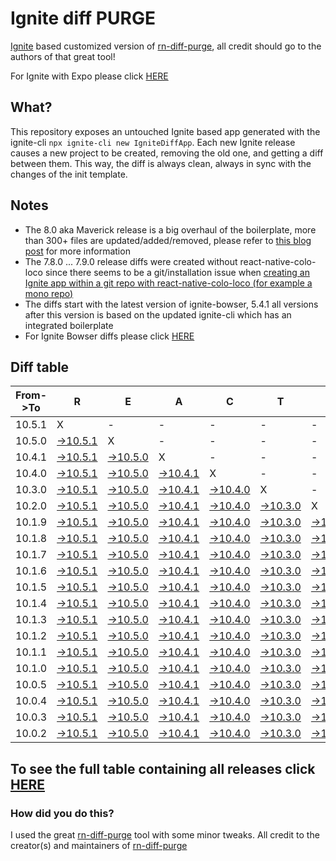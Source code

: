 # Ignite diff PURGE

[Ignite](https://github.com/infinitered/ignite) based customized version of [rn-diff-purge](https://github.com/react-native-community/rn-diff-purge/), all credit should go to the authors of that great tool!

For Ignite with Expo please click [HERE](https://github.com/nirre7/ignite-expo-diff-purge)

## What?

This repository exposes an untouched Ignite based app generated with the ignite-cli
`npx ignite-cli new IgniteDiffApp`. Each new Ignite release causes a new project to be created, removing the old one, and getting a diff between them. This way, the diff is always clean, always in sync with the changes of the init template.

## Notes
- The 8.0 aka Maverick release is a big overhaul of the boilerplate, more than 300+ files are updated/added/removed, please refer to [this blog post](https://shift.infinite.red/announcing-ignite-8-0-maverick-fbbdafbb738e) for more information
- The 7.8.0 ... 7.9.0 release diffs were created without react-native-colo-loco since there seems to be a git/installation issue when [creating an Ignite app within a git repo with react-native-colo-loco (for example a mono repo)](https://github.com/infinitered/ignite/issues/1845)
- The diffs start with the latest version of ignite-bowser, 5.4.1 all versions after this version is based on the updated ignite-cli which has an integrated boilerplate
- For Ignite Bowser diffs please click [HERE](https://github.com/nirre7/ignite-bowser-diff-purge)

## Diff table

| From->To | R                                                                                              | E                                                                                              | A                                                                                              | C                                                                                              | T                                                                                              |                                                                                                | N                                                                                              | A                                                                                              | T                                                                                              | I                                                                                              | V                                                                                              | E                                                                                              |                                                                                                |                                                                                                |                                                                                                |                                                                                                |                                                                                                |                                                                                                |                                                                                                |     |
| -------- | ---------------------------------------------------------------------------------------------- | ---------------------------------------------------------------------------------------------- | ---------------------------------------------------------------------------------------------- | ---------------------------------------------------------------------------------------------- | ---------------------------------------------------------------------------------------------- | ---------------------------------------------------------------------------------------------- | ---------------------------------------------------------------------------------------------- | ---------------------------------------------------------------------------------------------- | ---------------------------------------------------------------------------------------------- | ---------------------------------------------------------------------------------------------- | ---------------------------------------------------------------------------------------------- | ---------------------------------------------------------------------------------------------- | ---------------------------------------------------------------------------------------------- | ---------------------------------------------------------------------------------------------- | ---------------------------------------------------------------------------------------------- | ---------------------------------------------------------------------------------------------- | ---------------------------------------------------------------------------------------------- | ---------------------------------------------------------------------------------------------- | ---------------------------------------------------------------------------------------------- | --- |
| 10.5.1   | X                                                                                              | -                                                                                              | -                                                                                              | -                                                                                              | -                                                                                              | -                                                                                              | -                                                                                              | -                                                                                              | -                                                                                              | -                                                                                              | -                                                                                              | -                                                                                              | -                                                                                              | -                                                                                              | -                                                                                              | -                                                                                              | -                                                                                              | -                                                                                              | -                                                                                              | -   |
| 10.5.0   | [->10.5.1](https://github.com/nirre7/ignite-diff-purge/compare/release/10.5.0..release/10.5.1) | X                                                                                              | -                                                                                              | -                                                                                              | -                                                                                              | -                                                                                              | -                                                                                              | -                                                                                              | -                                                                                              | -                                                                                              | -                                                                                              | -                                                                                              | -                                                                                              | -                                                                                              | -                                                                                              | -                                                                                              | -                                                                                              | -                                                                                              | -                                                                                              | -   |
| 10.4.1   | [->10.5.1](https://github.com/nirre7/ignite-diff-purge/compare/release/10.4.1..release/10.5.1) | [->10.5.0](https://github.com/nirre7/ignite-diff-purge/compare/release/10.4.1..release/10.5.0) | X                                                                                              | -                                                                                              | -                                                                                              | -                                                                                              | -                                                                                              | -                                                                                              | -                                                                                              | -                                                                                              | -                                                                                              | -                                                                                              | -                                                                                              | -                                                                                              | -                                                                                              | -                                                                                              | -                                                                                              | -                                                                                              | -                                                                                              | -   |
| 10.4.0   | [->10.5.1](https://github.com/nirre7/ignite-diff-purge/compare/release/10.4.0..release/10.5.1) | [->10.5.0](https://github.com/nirre7/ignite-diff-purge/compare/release/10.4.0..release/10.5.0) | [->10.4.1](https://github.com/nirre7/ignite-diff-purge/compare/release/10.4.0..release/10.4.1) | X                                                                                              | -                                                                                              | -                                                                                              | -                                                                                              | -                                                                                              | -                                                                                              | -                                                                                              | -                                                                                              | -                                                                                              | -                                                                                              | -                                                                                              | -                                                                                              | -                                                                                              | -                                                                                              | -                                                                                              | -                                                                                              | -   |
| 10.3.0   | [->10.5.1](https://github.com/nirre7/ignite-diff-purge/compare/release/10.3.0..release/10.5.1) | [->10.5.0](https://github.com/nirre7/ignite-diff-purge/compare/release/10.3.0..release/10.5.0) | [->10.4.1](https://github.com/nirre7/ignite-diff-purge/compare/release/10.3.0..release/10.4.1) | [->10.4.0](https://github.com/nirre7/ignite-diff-purge/compare/release/10.3.0..release/10.4.0) | X                                                                                              | -                                                                                              | -                                                                                              | -                                                                                              | -                                                                                              | -                                                                                              | -                                                                                              | -                                                                                              | -                                                                                              | -                                                                                              | -                                                                                              | -                                                                                              | -                                                                                              | -                                                                                              | -                                                                                              | -   |
| 10.2.0   | [->10.5.1](https://github.com/nirre7/ignite-diff-purge/compare/release/10.2.0..release/10.5.1) | [->10.5.0](https://github.com/nirre7/ignite-diff-purge/compare/release/10.2.0..release/10.5.0) | [->10.4.1](https://github.com/nirre7/ignite-diff-purge/compare/release/10.2.0..release/10.4.1) | [->10.4.0](https://github.com/nirre7/ignite-diff-purge/compare/release/10.2.0..release/10.4.0) | [->10.3.0](https://github.com/nirre7/ignite-diff-purge/compare/release/10.2.0..release/10.3.0) | X                                                                                              | -                                                                                              | -                                                                                              | -                                                                                              | -                                                                                              | -                                                                                              | -                                                                                              | -                                                                                              | -                                                                                              | -                                                                                              | -                                                                                              | -                                                                                              | -                                                                                              | -                                                                                              | -   |
| 10.1.9   | [->10.5.1](https://github.com/nirre7/ignite-diff-purge/compare/release/10.1.9..release/10.5.1) | [->10.5.0](https://github.com/nirre7/ignite-diff-purge/compare/release/10.1.9..release/10.5.0) | [->10.4.1](https://github.com/nirre7/ignite-diff-purge/compare/release/10.1.9..release/10.4.1) | [->10.4.0](https://github.com/nirre7/ignite-diff-purge/compare/release/10.1.9..release/10.4.0) | [->10.3.0](https://github.com/nirre7/ignite-diff-purge/compare/release/10.1.9..release/10.3.0) | [->10.2.0](https://github.com/nirre7/ignite-diff-purge/compare/release/10.1.9..release/10.2.0) | X                                                                                              | -                                                                                              | -                                                                                              | -                                                                                              | -                                                                                              | -                                                                                              | -                                                                                              | -                                                                                              | -                                                                                              | -                                                                                              | -                                                                                              | -                                                                                              | -                                                                                              | -   |
| 10.1.8   | [->10.5.1](https://github.com/nirre7/ignite-diff-purge/compare/release/10.1.8..release/10.5.1) | [->10.5.0](https://github.com/nirre7/ignite-diff-purge/compare/release/10.1.8..release/10.5.0) | [->10.4.1](https://github.com/nirre7/ignite-diff-purge/compare/release/10.1.8..release/10.4.1) | [->10.4.0](https://github.com/nirre7/ignite-diff-purge/compare/release/10.1.8..release/10.4.0) | [->10.3.0](https://github.com/nirre7/ignite-diff-purge/compare/release/10.1.8..release/10.3.0) | [->10.2.0](https://github.com/nirre7/ignite-diff-purge/compare/release/10.1.8..release/10.2.0) | [->10.1.9](https://github.com/nirre7/ignite-diff-purge/compare/release/10.1.8..release/10.1.9) | X                                                                                              | -                                                                                              | -                                                                                              | -                                                                                              | -                                                                                              | -                                                                                              | -                                                                                              | -                                                                                              | -                                                                                              | -                                                                                              | -                                                                                              | -                                                                                              | -   |
| 10.1.7   | [->10.5.1](https://github.com/nirre7/ignite-diff-purge/compare/release/10.1.7..release/10.5.1) | [->10.5.0](https://github.com/nirre7/ignite-diff-purge/compare/release/10.1.7..release/10.5.0) | [->10.4.1](https://github.com/nirre7/ignite-diff-purge/compare/release/10.1.7..release/10.4.1) | [->10.4.0](https://github.com/nirre7/ignite-diff-purge/compare/release/10.1.7..release/10.4.0) | [->10.3.0](https://github.com/nirre7/ignite-diff-purge/compare/release/10.1.7..release/10.3.0) | [->10.2.0](https://github.com/nirre7/ignite-diff-purge/compare/release/10.1.7..release/10.2.0) | [->10.1.9](https://github.com/nirre7/ignite-diff-purge/compare/release/10.1.7..release/10.1.9) | [->10.1.8](https://github.com/nirre7/ignite-diff-purge/compare/release/10.1.7..release/10.1.8) | X                                                                                              | -                                                                                              | -                                                                                              | -                                                                                              | -                                                                                              | -                                                                                              | -                                                                                              | -                                                                                              | -                                                                                              | -                                                                                              | -                                                                                              | -   |
| 10.1.6   | [->10.5.1](https://github.com/nirre7/ignite-diff-purge/compare/release/10.1.6..release/10.5.1) | [->10.5.0](https://github.com/nirre7/ignite-diff-purge/compare/release/10.1.6..release/10.5.0) | [->10.4.1](https://github.com/nirre7/ignite-diff-purge/compare/release/10.1.6..release/10.4.1) | [->10.4.0](https://github.com/nirre7/ignite-diff-purge/compare/release/10.1.6..release/10.4.0) | [->10.3.0](https://github.com/nirre7/ignite-diff-purge/compare/release/10.1.6..release/10.3.0) | [->10.2.0](https://github.com/nirre7/ignite-diff-purge/compare/release/10.1.6..release/10.2.0) | [->10.1.9](https://github.com/nirre7/ignite-diff-purge/compare/release/10.1.6..release/10.1.9) | [->10.1.8](https://github.com/nirre7/ignite-diff-purge/compare/release/10.1.6..release/10.1.8) | [->10.1.7](https://github.com/nirre7/ignite-diff-purge/compare/release/10.1.6..release/10.1.7) | X                                                                                              | -                                                                                              | -                                                                                              | -                                                                                              | -                                                                                              | -                                                                                              | -                                                                                              | -                                                                                              | -                                                                                              | -                                                                                              | -   |
| 10.1.5   | [->10.5.1](https://github.com/nirre7/ignite-diff-purge/compare/release/10.1.5..release/10.5.1) | [->10.5.0](https://github.com/nirre7/ignite-diff-purge/compare/release/10.1.5..release/10.5.0) | [->10.4.1](https://github.com/nirre7/ignite-diff-purge/compare/release/10.1.5..release/10.4.1) | [->10.4.0](https://github.com/nirre7/ignite-diff-purge/compare/release/10.1.5..release/10.4.0) | [->10.3.0](https://github.com/nirre7/ignite-diff-purge/compare/release/10.1.5..release/10.3.0) | [->10.2.0](https://github.com/nirre7/ignite-diff-purge/compare/release/10.1.5..release/10.2.0) | [->10.1.9](https://github.com/nirre7/ignite-diff-purge/compare/release/10.1.5..release/10.1.9) | [->10.1.8](https://github.com/nirre7/ignite-diff-purge/compare/release/10.1.5..release/10.1.8) | [->10.1.7](https://github.com/nirre7/ignite-diff-purge/compare/release/10.1.5..release/10.1.7) | [->10.1.6](https://github.com/nirre7/ignite-diff-purge/compare/release/10.1.5..release/10.1.6) | X                                                                                              | -                                                                                              | -                                                                                              | -                                                                                              | -                                                                                              | -                                                                                              | -                                                                                              | -                                                                                              | -                                                                                              | -   |
| 10.1.4   | [->10.5.1](https://github.com/nirre7/ignite-diff-purge/compare/release/10.1.4..release/10.5.1) | [->10.5.0](https://github.com/nirre7/ignite-diff-purge/compare/release/10.1.4..release/10.5.0) | [->10.4.1](https://github.com/nirre7/ignite-diff-purge/compare/release/10.1.4..release/10.4.1) | [->10.4.0](https://github.com/nirre7/ignite-diff-purge/compare/release/10.1.4..release/10.4.0) | [->10.3.0](https://github.com/nirre7/ignite-diff-purge/compare/release/10.1.4..release/10.3.0) | [->10.2.0](https://github.com/nirre7/ignite-diff-purge/compare/release/10.1.4..release/10.2.0) | [->10.1.9](https://github.com/nirre7/ignite-diff-purge/compare/release/10.1.4..release/10.1.9) | [->10.1.8](https://github.com/nirre7/ignite-diff-purge/compare/release/10.1.4..release/10.1.8) | [->10.1.7](https://github.com/nirre7/ignite-diff-purge/compare/release/10.1.4..release/10.1.7) | [->10.1.6](https://github.com/nirre7/ignite-diff-purge/compare/release/10.1.4..release/10.1.6) | [->10.1.5](https://github.com/nirre7/ignite-diff-purge/compare/release/10.1.4..release/10.1.5) | X                                                                                              | -                                                                                              | -                                                                                              | -                                                                                              | -                                                                                              | -                                                                                              | -                                                                                              | -                                                                                              | -   |
| 10.1.3   | [->10.5.1](https://github.com/nirre7/ignite-diff-purge/compare/release/10.1.3..release/10.5.1) | [->10.5.0](https://github.com/nirre7/ignite-diff-purge/compare/release/10.1.3..release/10.5.0) | [->10.4.1](https://github.com/nirre7/ignite-diff-purge/compare/release/10.1.3..release/10.4.1) | [->10.4.0](https://github.com/nirre7/ignite-diff-purge/compare/release/10.1.3..release/10.4.0) | [->10.3.0](https://github.com/nirre7/ignite-diff-purge/compare/release/10.1.3..release/10.3.0) | [->10.2.0](https://github.com/nirre7/ignite-diff-purge/compare/release/10.1.3..release/10.2.0) | [->10.1.9](https://github.com/nirre7/ignite-diff-purge/compare/release/10.1.3..release/10.1.9) | [->10.1.8](https://github.com/nirre7/ignite-diff-purge/compare/release/10.1.3..release/10.1.8) | [->10.1.7](https://github.com/nirre7/ignite-diff-purge/compare/release/10.1.3..release/10.1.7) | [->10.1.6](https://github.com/nirre7/ignite-diff-purge/compare/release/10.1.3..release/10.1.6) | [->10.1.5](https://github.com/nirre7/ignite-diff-purge/compare/release/10.1.3..release/10.1.5) | [->10.1.4](https://github.com/nirre7/ignite-diff-purge/compare/release/10.1.3..release/10.1.4) | X                                                                                              | -                                                                                              | -                                                                                              | -                                                                                              | -                                                                                              | -                                                                                              | -                                                                                              | -   |
| 10.1.2   | [->10.5.1](https://github.com/nirre7/ignite-diff-purge/compare/release/10.1.2..release/10.5.1) | [->10.5.0](https://github.com/nirre7/ignite-diff-purge/compare/release/10.1.2..release/10.5.0) | [->10.4.1](https://github.com/nirre7/ignite-diff-purge/compare/release/10.1.2..release/10.4.1) | [->10.4.0](https://github.com/nirre7/ignite-diff-purge/compare/release/10.1.2..release/10.4.0) | [->10.3.0](https://github.com/nirre7/ignite-diff-purge/compare/release/10.1.2..release/10.3.0) | [->10.2.0](https://github.com/nirre7/ignite-diff-purge/compare/release/10.1.2..release/10.2.0) | [->10.1.9](https://github.com/nirre7/ignite-diff-purge/compare/release/10.1.2..release/10.1.9) | [->10.1.8](https://github.com/nirre7/ignite-diff-purge/compare/release/10.1.2..release/10.1.8) | [->10.1.7](https://github.com/nirre7/ignite-diff-purge/compare/release/10.1.2..release/10.1.7) | [->10.1.6](https://github.com/nirre7/ignite-diff-purge/compare/release/10.1.2..release/10.1.6) | [->10.1.5](https://github.com/nirre7/ignite-diff-purge/compare/release/10.1.2..release/10.1.5) | [->10.1.4](https://github.com/nirre7/ignite-diff-purge/compare/release/10.1.2..release/10.1.4) | [->10.1.3](https://github.com/nirre7/ignite-diff-purge/compare/release/10.1.2..release/10.1.3) | X                                                                                              | -                                                                                              | -                                                                                              | -                                                                                              | -                                                                                              | -                                                                                              | -   |
| 10.1.1   | [->10.5.1](https://github.com/nirre7/ignite-diff-purge/compare/release/10.1.1..release/10.5.1) | [->10.5.0](https://github.com/nirre7/ignite-diff-purge/compare/release/10.1.1..release/10.5.0) | [->10.4.1](https://github.com/nirre7/ignite-diff-purge/compare/release/10.1.1..release/10.4.1) | [->10.4.0](https://github.com/nirre7/ignite-diff-purge/compare/release/10.1.1..release/10.4.0) | [->10.3.0](https://github.com/nirre7/ignite-diff-purge/compare/release/10.1.1..release/10.3.0) | [->10.2.0](https://github.com/nirre7/ignite-diff-purge/compare/release/10.1.1..release/10.2.0) | [->10.1.9](https://github.com/nirre7/ignite-diff-purge/compare/release/10.1.1..release/10.1.9) | [->10.1.8](https://github.com/nirre7/ignite-diff-purge/compare/release/10.1.1..release/10.1.8) | [->10.1.7](https://github.com/nirre7/ignite-diff-purge/compare/release/10.1.1..release/10.1.7) | [->10.1.6](https://github.com/nirre7/ignite-diff-purge/compare/release/10.1.1..release/10.1.6) | [->10.1.5](https://github.com/nirre7/ignite-diff-purge/compare/release/10.1.1..release/10.1.5) | [->10.1.4](https://github.com/nirre7/ignite-diff-purge/compare/release/10.1.1..release/10.1.4) | [->10.1.3](https://github.com/nirre7/ignite-diff-purge/compare/release/10.1.1..release/10.1.3) | [->10.1.2](https://github.com/nirre7/ignite-diff-purge/compare/release/10.1.1..release/10.1.2) | X                                                                                              | -                                                                                              | -                                                                                              | -                                                                                              | -                                                                                              | -   |
| 10.1.0   | [->10.5.1](https://github.com/nirre7/ignite-diff-purge/compare/release/10.1.0..release/10.5.1) | [->10.5.0](https://github.com/nirre7/ignite-diff-purge/compare/release/10.1.0..release/10.5.0) | [->10.4.1](https://github.com/nirre7/ignite-diff-purge/compare/release/10.1.0..release/10.4.1) | [->10.4.0](https://github.com/nirre7/ignite-diff-purge/compare/release/10.1.0..release/10.4.0) | [->10.3.0](https://github.com/nirre7/ignite-diff-purge/compare/release/10.1.0..release/10.3.0) | [->10.2.0](https://github.com/nirre7/ignite-diff-purge/compare/release/10.1.0..release/10.2.0) | [->10.1.9](https://github.com/nirre7/ignite-diff-purge/compare/release/10.1.0..release/10.1.9) | [->10.1.8](https://github.com/nirre7/ignite-diff-purge/compare/release/10.1.0..release/10.1.8) | [->10.1.7](https://github.com/nirre7/ignite-diff-purge/compare/release/10.1.0..release/10.1.7) | [->10.1.6](https://github.com/nirre7/ignite-diff-purge/compare/release/10.1.0..release/10.1.6) | [->10.1.5](https://github.com/nirre7/ignite-diff-purge/compare/release/10.1.0..release/10.1.5) | [->10.1.4](https://github.com/nirre7/ignite-diff-purge/compare/release/10.1.0..release/10.1.4) | [->10.1.3](https://github.com/nirre7/ignite-diff-purge/compare/release/10.1.0..release/10.1.3) | [->10.1.2](https://github.com/nirre7/ignite-diff-purge/compare/release/10.1.0..release/10.1.2) | [->10.1.1](https://github.com/nirre7/ignite-diff-purge/compare/release/10.1.0..release/10.1.1) | X                                                                                              | -                                                                                              | -                                                                                              | -                                                                                              | -   |
| 10.0.5   | [->10.5.1](https://github.com/nirre7/ignite-diff-purge/compare/release/10.0.5..release/10.5.1) | [->10.5.0](https://github.com/nirre7/ignite-diff-purge/compare/release/10.0.5..release/10.5.0) | [->10.4.1](https://github.com/nirre7/ignite-diff-purge/compare/release/10.0.5..release/10.4.1) | [->10.4.0](https://github.com/nirre7/ignite-diff-purge/compare/release/10.0.5..release/10.4.0) | [->10.3.0](https://github.com/nirre7/ignite-diff-purge/compare/release/10.0.5..release/10.3.0) | [->10.2.0](https://github.com/nirre7/ignite-diff-purge/compare/release/10.0.5..release/10.2.0) | [->10.1.9](https://github.com/nirre7/ignite-diff-purge/compare/release/10.0.5..release/10.1.9) | [->10.1.8](https://github.com/nirre7/ignite-diff-purge/compare/release/10.0.5..release/10.1.8) | [->10.1.7](https://github.com/nirre7/ignite-diff-purge/compare/release/10.0.5..release/10.1.7) | [->10.1.6](https://github.com/nirre7/ignite-diff-purge/compare/release/10.0.5..release/10.1.6) | [->10.1.5](https://github.com/nirre7/ignite-diff-purge/compare/release/10.0.5..release/10.1.5) | [->10.1.4](https://github.com/nirre7/ignite-diff-purge/compare/release/10.0.5..release/10.1.4) | [->10.1.3](https://github.com/nirre7/ignite-diff-purge/compare/release/10.0.5..release/10.1.3) | [->10.1.2](https://github.com/nirre7/ignite-diff-purge/compare/release/10.0.5..release/10.1.2) | [->10.1.1](https://github.com/nirre7/ignite-diff-purge/compare/release/10.0.5..release/10.1.1) | [->10.1.0](https://github.com/nirre7/ignite-diff-purge/compare/release/10.0.5..release/10.1.0) | X                                                                                              | -                                                                                              | -                                                                                              | -   |
| 10.0.4   | [->10.5.1](https://github.com/nirre7/ignite-diff-purge/compare/release/10.0.4..release/10.5.1) | [->10.5.0](https://github.com/nirre7/ignite-diff-purge/compare/release/10.0.4..release/10.5.0) | [->10.4.1](https://github.com/nirre7/ignite-diff-purge/compare/release/10.0.4..release/10.4.1) | [->10.4.0](https://github.com/nirre7/ignite-diff-purge/compare/release/10.0.4..release/10.4.0) | [->10.3.0](https://github.com/nirre7/ignite-diff-purge/compare/release/10.0.4..release/10.3.0) | [->10.2.0](https://github.com/nirre7/ignite-diff-purge/compare/release/10.0.4..release/10.2.0) | [->10.1.9](https://github.com/nirre7/ignite-diff-purge/compare/release/10.0.4..release/10.1.9) | [->10.1.8](https://github.com/nirre7/ignite-diff-purge/compare/release/10.0.4..release/10.1.8) | [->10.1.7](https://github.com/nirre7/ignite-diff-purge/compare/release/10.0.4..release/10.1.7) | [->10.1.6](https://github.com/nirre7/ignite-diff-purge/compare/release/10.0.4..release/10.1.6) | [->10.1.5](https://github.com/nirre7/ignite-diff-purge/compare/release/10.0.4..release/10.1.5) | [->10.1.4](https://github.com/nirre7/ignite-diff-purge/compare/release/10.0.4..release/10.1.4) | [->10.1.3](https://github.com/nirre7/ignite-diff-purge/compare/release/10.0.4..release/10.1.3) | [->10.1.2](https://github.com/nirre7/ignite-diff-purge/compare/release/10.0.4..release/10.1.2) | [->10.1.1](https://github.com/nirre7/ignite-diff-purge/compare/release/10.0.4..release/10.1.1) | [->10.1.0](https://github.com/nirre7/ignite-diff-purge/compare/release/10.0.4..release/10.1.0) | [->10.0.5](https://github.com/nirre7/ignite-diff-purge/compare/release/10.0.4..release/10.0.5) | X                                                                                              | -                                                                                              | -   |
| 10.0.3   | [->10.5.1](https://github.com/nirre7/ignite-diff-purge/compare/release/10.0.3..release/10.5.1) | [->10.5.0](https://github.com/nirre7/ignite-diff-purge/compare/release/10.0.3..release/10.5.0) | [->10.4.1](https://github.com/nirre7/ignite-diff-purge/compare/release/10.0.3..release/10.4.1) | [->10.4.0](https://github.com/nirre7/ignite-diff-purge/compare/release/10.0.3..release/10.4.0) | [->10.3.0](https://github.com/nirre7/ignite-diff-purge/compare/release/10.0.3..release/10.3.0) | [->10.2.0](https://github.com/nirre7/ignite-diff-purge/compare/release/10.0.3..release/10.2.0) | [->10.1.9](https://github.com/nirre7/ignite-diff-purge/compare/release/10.0.3..release/10.1.9) | [->10.1.8](https://github.com/nirre7/ignite-diff-purge/compare/release/10.0.3..release/10.1.8) | [->10.1.7](https://github.com/nirre7/ignite-diff-purge/compare/release/10.0.3..release/10.1.7) | [->10.1.6](https://github.com/nirre7/ignite-diff-purge/compare/release/10.0.3..release/10.1.6) | [->10.1.5](https://github.com/nirre7/ignite-diff-purge/compare/release/10.0.3..release/10.1.5) | [->10.1.4](https://github.com/nirre7/ignite-diff-purge/compare/release/10.0.3..release/10.1.4) | [->10.1.3](https://github.com/nirre7/ignite-diff-purge/compare/release/10.0.3..release/10.1.3) | [->10.1.2](https://github.com/nirre7/ignite-diff-purge/compare/release/10.0.3..release/10.1.2) | [->10.1.1](https://github.com/nirre7/ignite-diff-purge/compare/release/10.0.3..release/10.1.1) | [->10.1.0](https://github.com/nirre7/ignite-diff-purge/compare/release/10.0.3..release/10.1.0) | [->10.0.5](https://github.com/nirre7/ignite-diff-purge/compare/release/10.0.3..release/10.0.5) | [->10.0.4](https://github.com/nirre7/ignite-diff-purge/compare/release/10.0.3..release/10.0.4) | X                                                                                              | -   |
| 10.0.2   | [->10.5.1](https://github.com/nirre7/ignite-diff-purge/compare/release/10.0.2..release/10.5.1) | [->10.5.0](https://github.com/nirre7/ignite-diff-purge/compare/release/10.0.2..release/10.5.0) | [->10.4.1](https://github.com/nirre7/ignite-diff-purge/compare/release/10.0.2..release/10.4.1) | [->10.4.0](https://github.com/nirre7/ignite-diff-purge/compare/release/10.0.2..release/10.4.0) | [->10.3.0](https://github.com/nirre7/ignite-diff-purge/compare/release/10.0.2..release/10.3.0) | [->10.2.0](https://github.com/nirre7/ignite-diff-purge/compare/release/10.0.2..release/10.2.0) | [->10.1.9](https://github.com/nirre7/ignite-diff-purge/compare/release/10.0.2..release/10.1.9) | [->10.1.8](https://github.com/nirre7/ignite-diff-purge/compare/release/10.0.2..release/10.1.8) | [->10.1.7](https://github.com/nirre7/ignite-diff-purge/compare/release/10.0.2..release/10.1.7) | [->10.1.6](https://github.com/nirre7/ignite-diff-purge/compare/release/10.0.2..release/10.1.6) | [->10.1.5](https://github.com/nirre7/ignite-diff-purge/compare/release/10.0.2..release/10.1.5) | [->10.1.4](https://github.com/nirre7/ignite-diff-purge/compare/release/10.0.2..release/10.1.4) | [->10.1.3](https://github.com/nirre7/ignite-diff-purge/compare/release/10.0.2..release/10.1.3) | [->10.1.2](https://github.com/nirre7/ignite-diff-purge/compare/release/10.0.2..release/10.1.2) | [->10.1.1](https://github.com/nirre7/ignite-diff-purge/compare/release/10.0.2..release/10.1.1) | [->10.1.0](https://github.com/nirre7/ignite-diff-purge/compare/release/10.0.2..release/10.1.0) | [->10.0.5](https://github.com/nirre7/ignite-diff-purge/compare/release/10.0.2..release/10.0.5) | [->10.0.4](https://github.com/nirre7/ignite-diff-purge/compare/release/10.0.2..release/10.0.4) | [->10.0.3](https://github.com/nirre7/ignite-diff-purge/compare/release/10.0.2..release/10.0.3) | X   |

## To see the full table containing all releases click [HERE](https://nirre7.github.io/ignite-diff-purge/)

### How did you do this?

I used the great [rn-diff-purge](https://github.com/react-native-community/rn-diff-purge/) tool with some minor tweaks.
All credit to the creator(s) and maintainers of [rn-diff-purge](https://github.com/react-native-community/rn-diff-purge/)

